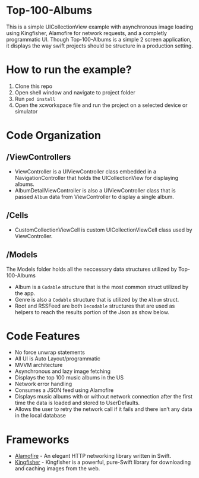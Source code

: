 # Top-100-Albums
This is a simple UICollectionView example with asynchronous image loading using Kingfisher, Alamofire for network requests, and a completly programmatic UI. Though Top-100-Albums is a simple 2 screen application, it displays the way swift projects should be structure in a production setting.

# How to run the example?
1. Clone this repo
2. Open shell window and navigate to project folder
3. Run `pod install`
4. Open the xcworkspace file and run the project on a selected device or simulator

# Code Organization
## /ViewControllers
- ViewController is a UIViewController class embedded in a NavigationController that holds the UICollectionView for displaying albums.
- AlbumDetailViewController is also a UIViewController class that is passed `Album` data from ViewController to display a single album.

## /Cells
- CustomCollectionViewCell is custom UICollectionViewCell class used by ViewController.

## /Models
The Models folder holds all the neccessary data structures utilized by Top-100-Albums
- Album is a `Codable` structure that is the most common struct utilized by the app. 
- Genre is also a `Codable` structure that is utilized by the `Album` struct. 
- Root and RSSFeed are both `Decodable` structures that are used as helpers to reach the results portion of the Json as show below.


# Code Features
- No force unwrap statements
- All UI is Auto Layout/programmatic
- MVVM architecture
- Asynchronous and lazy image fetching
- Displays the top 100 music albums in the US
- Network error handling
- Consumes a JSON feed using Alamofire
- Displays music albums with or without network connection after the first time the data is loaded and stored to UserDefaults.
- Allows the user to retry the network call if it fails and there isn’t any data in the local database

# Frameworks
- [Alamofire](https://github.com/Alamofire/Alamofire) - An elegant HTTP networking library written in Swift.
- [Kingfisher](https://github.com/onevcat/Kingfisher) - Kingfisher is a powerful, pure-Swift library for downloading and caching images from the web.
